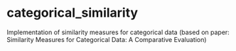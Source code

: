 # categorical_similarity
Implementation of similarity measures for categorical data (based on paper: Similarity Measures for Categorical Data: A Comparative Evaluation)

